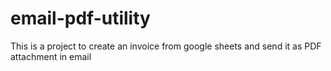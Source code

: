 # email-pdf-utility
This is a project to create an invoice from google sheets and send it as PDF attachment in email
